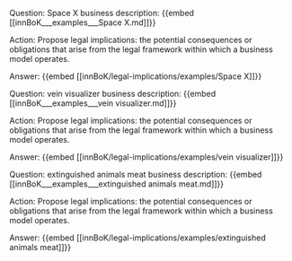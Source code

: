Question: Space X business description:
{{embed [[innBoK___examples___Space X.md]]}}

Action: Propose legal implications: the potential consequences or obligations that arise from the legal framework within which a business model operates.

Answer:
{{embed [[innBoK/legal-implications/examples/Space X]]}}

Question: vein visualizer business description:
{{embed [[innBoK___examples___vein visualizer.md]]}}

Action: Propose legal implications: the potential consequences or obligations that arise from the legal framework within which a business model operates.

Answer:
{{embed [[innBoK/legal-implications/examples/vein visualizer]]}}

Question: extinguished animals meat business description:
{{embed [[innBoK___examples___extinguished animals meat.md]]}}

Action: Propose legal implications: the potential consequences or obligations that arise from the legal framework within which a business model operates.

Answer:
{{embed [[innBoK/legal-implications/examples/extinguished animals meat]]}}













